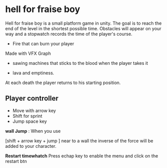 # hell for fraise boy

Hell for fraise boy is a small platform game in unity. 
The goal is to reach the end of the level in the shortest possible time. Obstacles will appear on your way and a stopwatch records the time of the player's course.

* Fire that can burn your player

Made with VFX Graph

* sawing machines
that sticks to the blood when the player takes it

* lava and emptiness.

At each death the player returns to his starting position.

## Player controller

* Move with arrow key
* Shift for sprint
* Jump space key


**wall Jump** :
When you use 

[shift + arrow key + jump ] near to a wall 
the inverse of the force will be added to your character.

**Restart timewhatch**
Press echap key to enable the menu
and click on the restart btn
